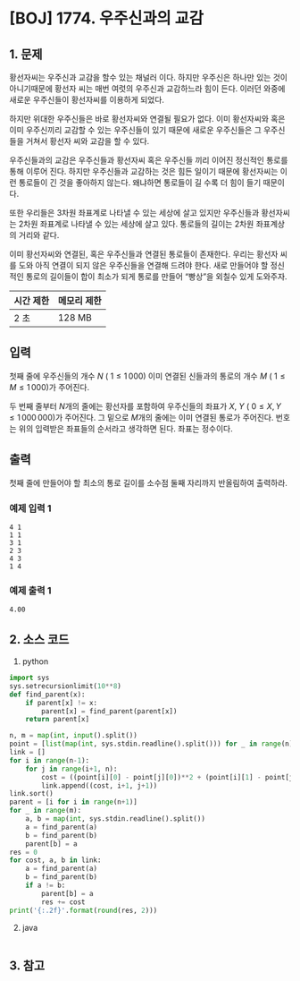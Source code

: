 # [BOJ] 1774. 우주신과의 교감

## 1. 문제

황선자씨는 우주신과 교감을 할수 있는 채널러 이다. 하지만 우주신은 하나만 있는 것이 아니기때문에 황선자 씨는 매번 여럿의 우주신과 교감하느라 힘이 든다. 이러던 와중에 새로운 우주신들이 황선자씨를 이용하게 되었다.

하지만 위대한 우주신들은 바로 황선자씨와 연결될 필요가 없다. 이미 황선자씨와 혹은 이미 우주신끼리 교감할 수 있는 우주신들이 있기 때문에 새로운 우주신들은 그 우주신들을 거쳐서 황선자 씨와 교감을 할 수 있다.

우주신들과의 교감은 우주신들과 황선자씨 혹은 우주신들 끼리 이어진 정신적인 통로를 통해 이루어 진다. 하지만 우주신들과 교감하는 것은 힘든 일이기 때문에 황선자씨는 이런 통로들이 긴 것을 좋아하지 않는다. 왜냐하면 통로들이 길 수록 더 힘이 들기 때문이다.

또한 우리들은 3차원 좌표계로 나타낼 수 있는 세상에 살고 있지만 우주신들과 황선자씨는 2차원 좌표계로 나타낼 수 있는 세상에 살고 있다. 통로들의 길이는 2차원 좌표계상의 거리와 같다.

이미 황선자씨와 연결된, 혹은 우주신들과 연결된 통로들이 존재한다. 우리는 황선자 씨를 도와 아직 연결이 되지 않은 우주신들을 연결해 드려야 한다. 새로 만들어야 할 정신적인 통로의 길이들이 합이 최소가 되게 통로를 만들어 “빵상”을 외칠수 있게 도와주자.


| 시간 제한 | 메모리 제한 |
|:------|:-------| 
| 2 초   | 128 MB |


## 입력

첫째 줄에 우주신들의 개수 
$N$ (
$1 \le 1\,000$) 이미 연결된 신들과의 통로의 개수
$M$ (
$1 \le M \le 1\,000$)가 주어진다.

두 번째 줄부터 
$N$개의 줄에는 황선자를 포함하여 우주신들의 좌표가 
$X$, 
$Y$ (
$0 \le X, Y \le 1\,000\,000$)가 주어진다. 그 밑으로 
$M$개의 줄에는 이미 연결된 통로가 주어진다. 번호는 위의 입력받은 좌표들의 순서라고 생각하면 된다. 좌표는 정수이다.


## 출력

첫째 줄에 만들어야 할 최소의 통로 길이를 소수점 둘째 자리까지 반올림하여 출력하라.

### 예제 입력 1

```
4 1
1 1
3 1
2 3
4 3
1 4
```

### 예제 출력 1

```
4.00
```


## 2. 소스 코드

1. python

```python
import sys
sys.setrecursionlimit(10**8)
def find_parent(x):
    if parent[x] != x:
        parent[x] = find_parent(parent[x])
    return parent[x]

n, m = map(int, input().split())
point = [list(map(int, sys.stdin.readline().split())) for _ in range(n)]
link = []
for i in range(n-1):
    for j in range(i+1, n):
        cost = ((point[i][0] - point[j][0])**2 + (point[i][1] - point[j][1])**2)**0.5
        link.append((cost, i+1, j+1))
link.sort()
parent = [i for i in range(n+1)]
for _ in range(m):
    a, b = map(int, sys.stdin.readline().split())
    a = find_parent(a)
    b = find_parent(b)
    parent[b] = a
res = 0
for cost, a, b in link:
    a = find_parent(a)
    b = find_parent(b)
    if a != b:
        parent[b] = a
        res += cost
print('{:.2f}'.format(round(res, 2)))
```

2. java

```java

```


## 3. 참고

```

```




